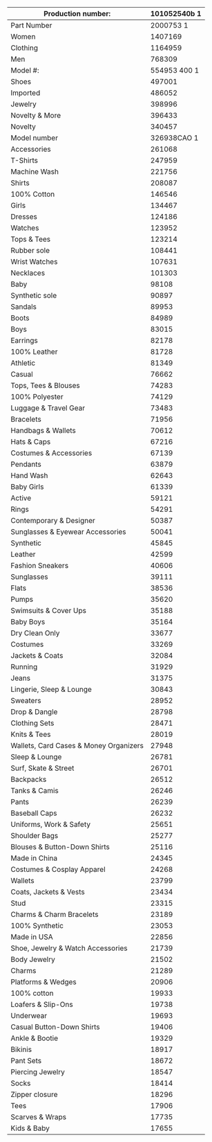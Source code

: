 | Production number:                     | 101052540b 1 |
|----------------------------------------|--------------|
| Part Number                            | 2000753 1    |
| Women                                  | 1407169      |
| Clothing                               | 1164959      |
| Men                                    | 768309       |
| Model #:                               | 554953 400 1 |
| Shoes                                  | 497001       |
| Imported                               | 486052       |
| Jewelry                                | 398996       |
| Novelty & More                         | 396433       |
| Novelty                                | 340457       |
| Model number                           | 326938CAO 1  |
| Accessories                            | 261068       |
| T-Shirts                               | 247959       |
| Machine Wash                           | 221756       |
| Shirts                                 | 208087       |
| 100% Cotton                            | 146546       |
| Girls                                  | 134467       |
| Dresses                                | 124186       |
| Watches                                | 123952       |
| Tops & Tees                            | 123214       |
| Rubber sole                            | 108441       |
| Wrist Watches                          | 107631       |
| Necklaces                              | 101303       |
| Baby                                   | 98108        |
| Synthetic sole                         | 90897        |
| Sandals                                | 89953        |
| Boots                                  | 84989        |
| Boys                                   | 83015        |
| Earrings                               | 82178        |
| 100% Leather                           | 81728        |
| Athletic                               | 81349        |
| Casual                                 | 76662        |
| Tops, Tees & Blouses                   | 74283        |
| 100% Polyester                         | 74129        |
| Luggage & Travel Gear                  | 73483        |
| Bracelets                              | 71956        |
| Handbags & Wallets                     | 70612        |
| Hats & Caps                            | 67216        |
| Costumes & Accessories                 | 67139        |
| Pendants                               | 63879        |
| Hand Wash                              | 62643        |
| Baby Girls                             | 61339        |
| Active                                 | 59121        |
| Rings                                  | 54291        |
| Contemporary & Designer                | 50387        |
| Sunglasses & Eyewear Accessories       | 50041        |
| Synthetic                              | 45845        |
| Leather                                | 42599        |
| Fashion Sneakers                       | 40606        |
| Sunglasses                             | 39111        |
| Flats                                  | 38536        |
| Pumps                                  | 35620        |
| Swimsuits & Cover Ups                  | 35188        |
| Baby Boys                              | 35164        |
| Dry Clean Only                         | 33677        |
| Costumes                               | 33269        |
| Jackets & Coats                        | 32084        |
| Running                                | 31929        |
| Jeans                                  | 31375        |
| Lingerie, Sleep & Lounge               | 30843        |
| Sweaters                               | 28952        |
| Drop & Dangle                          | 28798        |
| Clothing Sets                          | 28471        |
| Knits & Tees                           | 28019        |
| Wallets, Card Cases & Money Organizers | 27948        |
| Sleep & Lounge                         | 26781        |
| Surf, Skate & Street                   | 26701        |
| Backpacks                              | 26512        |
| Tanks & Camis                          | 26246        |
| Pants                                  | 26239        |
| Baseball Caps                          | 26232        |
| Uniforms, Work & Safety                | 25651        |
| Shoulder Bags                          | 25277        |
| Blouses & Button-Down Shirts           | 25116        |
| Made in China                          | 24345        |
| Costumes & Cosplay Apparel             | 24268        |
| Wallets                                | 23799        |
| Coats, Jackets & Vests                 | 23434        |
| Stud                                   | 23315        |
| Charms & Charm Bracelets               | 23189        |
| 100% Synthetic                         | 23053        |
| Made in USA                            | 22856        |
| Shoe, Jewelry & Watch Accessories      | 21739        |
| Body Jewelry                           | 21502        |
| Charms                                 | 21289        |
| Platforms & Wedges                     | 20906        |
| 100% cotton                            | 19933        |
| Loafers & Slip-Ons                     | 19738        |
| Underwear                              | 19693        |
| Casual Button-Down Shirts              | 19406        |
| Ankle & Bootie                         | 19329        |
| Bikinis                                | 18917        |
| Pant Sets                              | 18672        |
| Piercing Jewelry                       | 18547        |
| Socks                                  | 18414        |
| Zipper closure                         | 18296        |
| Tees                                   | 17906        |
| Scarves & Wraps                        | 17735        |
| Kids & Baby                            | 17655        |

